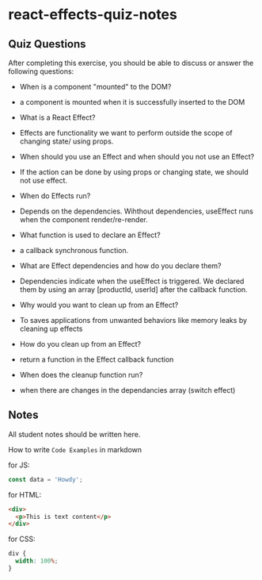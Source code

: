 # react-effects-quiz-notes

## Quiz Questions

After completing this exercise, you should be able to discuss or answer the following questions:

- When is a component "mounted" to the DOM?

- a component is mounted when it is successfully inserted to the DOM

- What is a React Effect?

- Effects are functionality we want to perform outside the scope of changing state/ using props.

- When should you use an Effect and when should you not use an Effect?

- If the action can be done by using props or changing state, we should not use effect.

- When do Effects run?

- Depends on the dependencies. Wihthout dependencies, useEffect runs when the component render/re-render.

- What function is used to declare an Effect?

- a callback synchronous function.

- What are Effect dependencies and how do you declare them?

- Dependencies indicate when the useEffect is triggered. We declared them by using an array [productId, userId] after the callback function.

- Why would you want to clean up from an Effect?

- To saves applications from unwanted behaviors like memory leaks by cleaning up effects

- How do you clean up from an Effect?

- return a function in the Effect callback function

- When does the cleanup function run?

- when there are changes in the dependancies array (switch effect)

## Notes

All student notes should be written here.

How to write `Code Examples` in markdown

for JS:

```javascript
const data = 'Howdy';
```

for HTML:

```html
<div>
  <p>This is text content</p>
</div>
```

for CSS:

```css
div {
  width: 100%;
}
```
